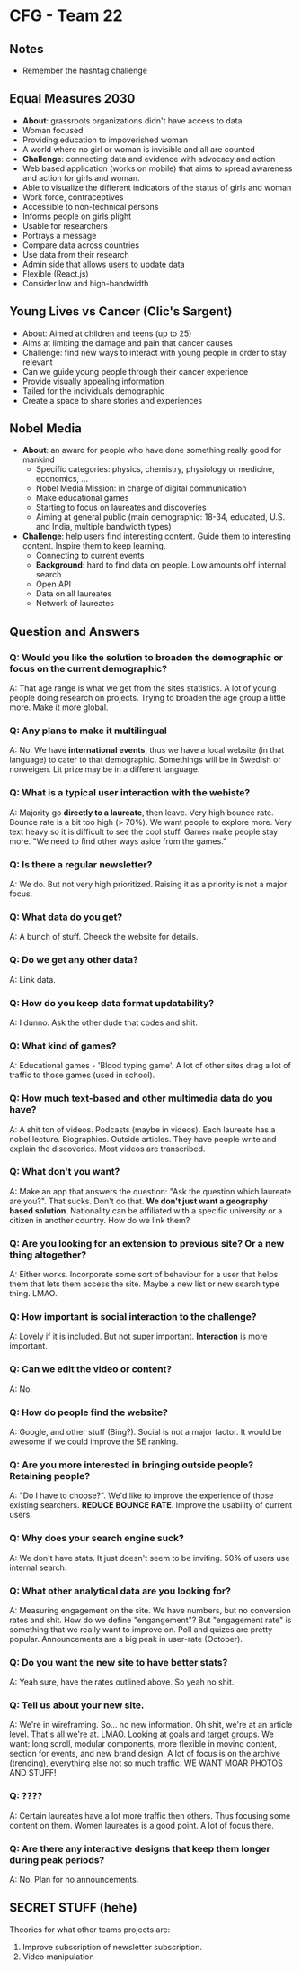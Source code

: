 # CFG - Team 22
## Notes
* Remember the hashtag challenge

## Equal Measures 2030
* **About**: grassroots organizations didn't have access to data
* Woman focused 
* Providing education to impoverished woman 
* A world where no girl or woman is invisible and all are counted
* **Challenge**: connecting data and evidence with advocacy and action
* Web based application (works on mobile) that aims to spread awareness and action for girls and woman.
* Able to visualize the different indicators of the status of girls and woman
* Work force, contraceptives
* Accessible to non-technical persons
* Informs people on girls plight
* Usable for researchers
* Portrays a message
* Compare data across countries
* Use data from their research
* Admin side that allows users to update data
* Flexible (React.js)
* Consider low and high-bandwidth

## Young Lives vs Cancer (Clic's Sargent)
* About: Aimed at children and teens (up to 25)
* Aims at limiting the damage and pain that cancer causes
* Challenge: find new ways to interact with young people in order to stay relevant
* Can we guide young people through their cancer experience
* Provide visually appealing information
* Tailed for the individuals demographic
* Create a space to share stories and experiences


## Nobel Media 
* **About**: an award for people who have done something really good for mankind
  * Specific categories: physics, chemistry, physiology or medicine, economics, ...
  * Nobel Media Mission: in charge of digital communication
  * Make educational games
  * Starting to focus on laureates and discoveries 
  * Aiming at general public (main demographic: 18-34, educated, U.S. and India, multiple bandwidth types)
* **Challenge**: help users find interesting content. Guide them to interesting content. Inspire them to keep learning.
  * Connecting to current events
  * **Background**: hard to find data on people. Low amounts ohf internal search 
  * Open API
  * Data on all laureates
  * Network	of laureates

## Question and Answers
### Q: Would you like the solution to broaden the demographic or focus on the current demographic?
A: That age range is what we get from the sites statistics. A lot of young people doing research on projects. Trying to broaden the age group a little more. Make it more global. 

### Q: Any plans to make it multilingual
A: No. We have **international events**, thus we have a local website (in that language) to cater to that demographic. Somethings will be in Swedish or norweigen. Lit prize may be in a different language.

### Q: What is a typical user interaction with the webiste?
A: Majority go **directly to a laureate**, then leave. Very high bounce rate. Bounce rate is a bit too high (> 70%). We want people to explore more. Very text heavy so it is difficult to see the cool stuff. Games make people stay more. "We need to find other ways aside from the games."

### Q: Is there a regular newsletter?
A: We do. But not very high prioritized. Raising it as a priority is not a major focus. 

### Q: What data do you get?
A: A bunch of stuff. Cheeck the website for details.

### Q: Do we get any other data?
A: Link data. 

### Q: How do you keep data format updatability?
A: I dunno. Ask the other dude that codes and shit. 

### Q: What kind of games?
A: Educational games - 'Blood typing game'. A lot of other sites drag a lot of traffic to those games (used in school).

### Q: How much text-based and other multimedia data do you have?
A: A shit ton of videos. Podcasts (maybe in videos). Each laureate has a nobel lecture. Biographies. Outside articles. They have people write and explain the discoveries. Most videos are transcribed.

### Q: What don't you want?
A: Make an app that answers the question: "Ask the question which laureate are you?". That sucks. Don't do that. **We don't just want a geography based solution**. Nationality can be affiliated with a specific university or a citizen in another country. How do we link them?

### Q: Are you looking for an extension to previous site? Or a new thing altogether?
A: Either works. Incorporate some sort of behaviour for a user that helps them that lets them access the site. Maybe a new list or new search type thing. LMAO.

### Q: How important is social interaction to the challenge?
A: Lovely if it is included. But not super important. **Interaction** is more important. 

### Q: Can we edit the video or content?
A: No.

### Q: How do people find the website?
A: Google, and other stuff (Bing?). Social is not a major factor. It would be awesome if we could improve the SE ranking. 

### Q: Are you more interested in bringing outside people? Retaining people?
A: "Do I have to choose?". We'd like to improve the experience of those existing searchers. **REDUCE BOUNCE RATE**. Improve the usability of current users. 

### Q: Why does your search engine suck?
A: We don't have stats. It just doesn't seem to be inviting. 50% of users use internal search.

### Q: What other analytical data are you looking for?
A: Measuring engagement on the site. We have numbers, but no conversion rates and shit. How do we define "engangement"? But "engagement rate" is something that we really want to improve on. Poll and quizes are pretty popular. Announcements are a big peak in user-rate (October).

### Q: Do you want the new site to have better stats?
A: Yeah sure, have the rates outlined above. So yeah no shit. 

### Q: Tell us about your new site.
A: We're in wireframing. So... no new information. Oh shit, we're at an article level. That's all we're at. LMAO. Looking at goals and target groups. We want: long scroll, modular components, more flexible in moving content, section for events, and new brand design. A lot of focus is on the archive (trending), everything else not so much traffic. WE WANT MOAR PHOTOS AND STUFF! 

### Q: ????
A: Certain laureates have a lot more traffic then others. Thus focusing some content on them. Women laureates is a good point. A lot of focus there.

### Q: Are there any interactive designs that keep them longer during peak periods?
A: No. Plan for no announcements.

## SECRET STUFF (hehe)
Theories for what other teams projects are:
1. Improve subscription of newsletter subscription.
2. Video manipulation
